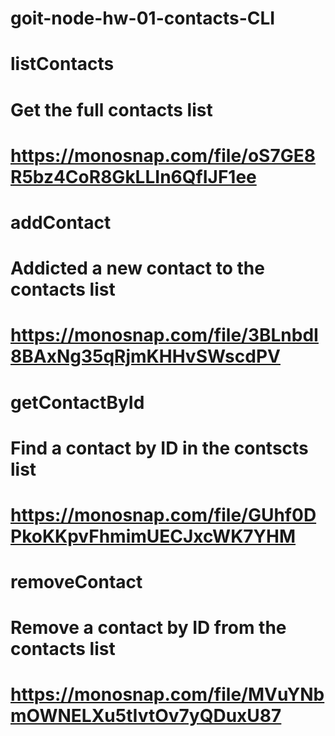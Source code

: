 # goit-node-hw-01-contacts-CLI

# listContacts

# Get the full contacts list

# https://monosnap.com/file/oS7GE8R5bz4CoR8GkLLIn6QfIJF1ee

<!-- ====================================================== -->

# addContact

# Addicted a new contact to the contacts list

# https://monosnap.com/file/3BLnbdI8BAxNg35qRjmKHHvSWscdPV

<!-- ====================================================== -->

# getContactById

# Find a contact by ID in the contscts list

# https://monosnap.com/file/GUhf0DPkoKKpvFhmimUECJxcWK7YHM

<!-- ====================================================== -->

# removeContact

# Remove a contact by ID from the contacts list

# https://monosnap.com/file/MVuYNbmOWNELXu5tIvtOv7yQDuxU87

